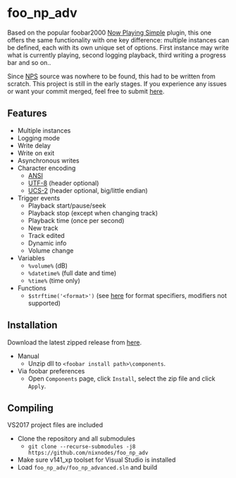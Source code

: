 # foo_np_adv
Based on the popular foobar2000 [Now Playing Simple](http://skipyrich.com/wiki/Foobar2000:Now_Playing_Simple) plugin, this one offers the same functionality with one key difference: multiple instances can be defined, each with its own unique set of options. First instance may write what is currently playing, second logging playback, third writing a progress bar and so on..

Since [NPS](http://skipyrich.com/wiki/Foobar2000:Now_Playing_Simple) source was nowhere to be found, this had to be written from scratch. This project is still in the early stages. If you experience any issues or want your commit merged, feel free to submit [here](https://github.com/nixnodes/foo_np_adv/issues).

## Features
* Multiple instances
* Logging mode
* Write delay
* Write on exit
* Asynchronous writes
* Character encoding
  - [ANSI](https://en.wikipedia.org/wiki/Windows_code_page#ANSI_code_page)
  - [UTF-8](https://en.wikipedia.org/wiki/UTF-8) (header optional)
  - [UCS-2](https://en.wikipedia.org/wiki/Universal_Coded_Character_Set) (header optional, big/little endian)
* Trigger events
  - Playback start/pause/seek
  - Playback stop (except when changing track)
  - Playback time (once per second)
  - New track  
  - Track edited
  - Dynamic info
  - Volume change
* Variables
  - `%volume%` (dB)
  - `%datetime%` (full date and time)
  - `%time%` (time only)
* Functions
  - `$strftime('<format>')` (see [here](http://www.cplusplus.com/reference/ctime/strftime/) for format specifiers, modifiers not supported)
  
## Installation
Download the latest zipped release from [here](https://github.com/nixnodes/foo_np_adv/releases).
* Manual
  - Unzip dll to `<foobar install path>\components`.
* Via foobar preferences
  - Open `Components` page, click `Install`, select the zip file and click `Apply`.

## Compiling
VS2017 project files are included
* Clone the repository and all submodules
  - `git clone --recurse-submodules -j8 https://github.com/nixnodes/foo_np_adv`
* Make sure v141_xp toolset for Visual Studio is installed
* Load `foo_np_adv/foo_np_advanced.sln` and build 
